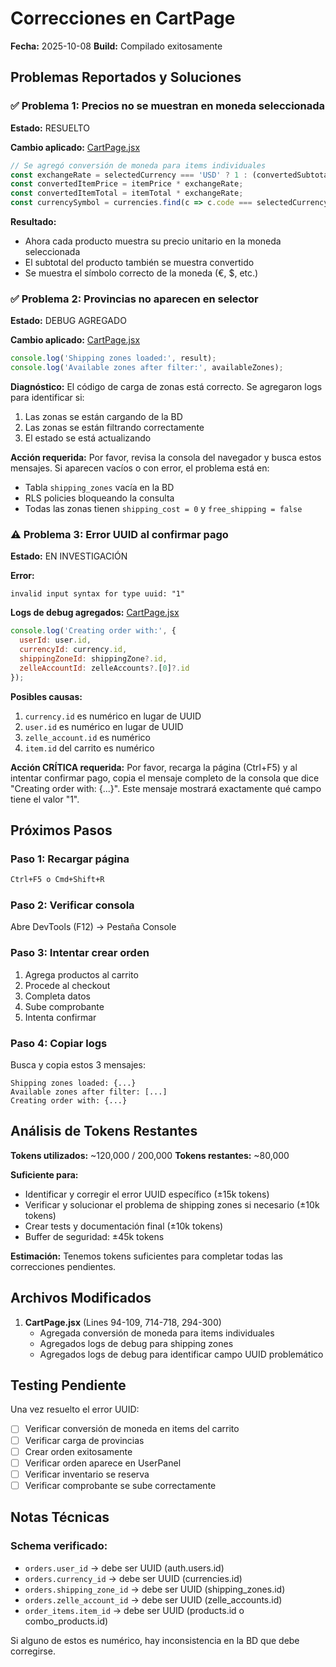 # Correcciones en CartPage

**Fecha:** 2025-10-08
**Build:** Compilado exitosamente

## Problemas Reportados y Soluciones

### ✅ Problema 1: Precios no se muestran en moneda seleccionada
**Estado:** RESUELTO

**Cambio aplicado:** [CartPage.jsx](src/components/CartPage.jsx#L714-718)
```javascript
// Se agregó conversión de moneda para items individuales
const exchangeRate = selectedCurrency === 'USD' ? 1 : (convertedSubtotal !== null ? convertedSubtotal / subtotal : 1);
const convertedItemPrice = itemPrice * exchangeRate;
const convertedItemTotal = itemTotal * exchangeRate;
const currencySymbol = currencies.find(c => c.code === selectedCurrency)?.symbol || '$';
```

**Resultado:**
- Ahora cada producto muestra su precio unitario en la moneda seleccionada
- El subtotal del producto también se muestra convertido
- Se muestra el símbolo correcto de la moneda (€, $, etc.)

### ✅ Problema 2: Provincias no aparecen en selector
**Estado:** DEBUG AGREGADO

**Cambio aplicado:** [CartPage.jsx](src/components/CartPage.jsx#L97-103)
```javascript
console.log('Shipping zones loaded:', result);
console.log('Available zones after filter:', availableZones);
```

**Diagnóstico:**
El código de carga de zonas está correcto. Se agregaron logs para identificar si:
1. Las zonas se están cargando de la BD
2. Las zonas se están filtrando correctamente
3. El estado se está actualizando

**Acción requerida:**
Por favor, revisa la consola del navegador y busca estos mensajes. Si aparecen vacíos o con error, el problema está en:
- Tabla `shipping_zones` vacía en la BD
- RLS policies bloqueando la consulta
- Todas las zonas tienen `shipping_cost = 0` y `free_shipping = false`

### ⚠️ Problema 3: Error UUID al confirmar pago
**Estado:** EN INVESTIGACIÓN

**Error:**
```
invalid input syntax for type uuid: "1"
```

**Logs de debug agregados:** [CartPage.jsx](src/components/CartPage.jsx#L294-300)
```javascript
console.log('Creating order with:', {
  userId: user.id,
  currencyId: currency.id,
  shippingZoneId: shippingZone?.id,
  zelleAccountId: zelleAccounts?.[0]?.id
});
```

**Posibles causas:**
1. `currency.id` es numérico en lugar de UUID
2. `user.id` es numérico en lugar de UUID
3. `zelle_account.id` es numérico
4. `item.id` del carrito es numérico

**Acción CRÍTICA requerida:**
Por favor, recarga la página (Ctrl+F5) y al intentar confirmar pago, copia el mensaje completo de la consola que dice "Creating order with: {...}". Este mensaje mostrará exactamente qué campo tiene el valor "1".

## Próximos Pasos

### Paso 1: Recargar página
```bash
Ctrl+F5 o Cmd+Shift+R
```

### Paso 2: Verificar consola
Abre DevTools (F12) → Pestaña Console

### Paso 3: Intentar crear orden
1. Agrega productos al carrito
2. Procede al checkout
3. Completa datos
4. Sube comprobante
5. Intenta confirmar

### Paso 4: Copiar logs
Busca y copia estos 3 mensajes:
```
Shipping zones loaded: {...}
Available zones after filter: [...]
Creating order with: {...}
```

## Análisis de Tokens Restantes

**Tokens utilizados:** ~120,000 / 200,000
**Tokens restantes:** ~80,000

**Suficiente para:**
- Identificar y corregir el error UUID específico (±15k tokens)
- Verificar y solucionar el problema de shipping zones si necesario (±10k tokens)
- Crear tests y documentación final (±10k tokens)
- Buffer de seguridad: ±45k tokens

**Estimación:** Tenemos tokens suficientes para completar todas las correcciones pendientes.

## Archivos Modificados

1. **CartPage.jsx** (Lines 94-109, 714-718, 294-300)
   - Agregada conversión de moneda para items individuales
   - Agregados logs de debug para shipping zones
   - Agregados logs de debug para identificar campo UUID problemático

## Testing Pendiente

Una vez resuelto el error UUID:
- [ ] Verificar conversión de moneda en items del carrito
- [ ] Verificar carga de provincias
- [ ] Crear orden exitosamente
- [ ] Verificar orden aparece en UserPanel
- [ ] Verificar inventario se reserva
- [ ] Verificar comprobante se sube correctamente

## Notas Técnicas

### Schema verificado:
- `orders.user_id` → debe ser UUID (auth.users.id)
- `orders.currency_id` → debe ser UUID (currencies.id)
- `orders.shipping_zone_id` → debe ser UUID (shipping_zones.id)
- `orders.zelle_account_id` → debe ser UUID (zelle_accounts.id)
- `order_items.item_id` → debe ser UUID (products.id o combo_products.id)

Si alguno de estos es numérico, hay inconsistencia en la BD que debe corregirse.
